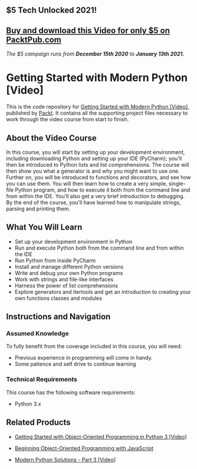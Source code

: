 ## $5 Tech Unlocked 2021!
[Buy and download this Video for only $5 on PacktPub.com](https://www.packtpub.com/product/getting-started-with-modern-python-video/9781788472784)
-----
*The $5 campaign         runs from __December 15th 2020__ to __January 13th 2021.__*

# Getting Started with Modern Python [Video]
This is the code repository for [Getting Started with Modern Python [Video]](https://www.packtpub.com/application-development/getting-started-modern-python-video-0?utm_source=github&utm_medium=repository&utm_campaign=9781788472784), published by [Packt](https://www.packtpub.com/?utm_source=github). It contains all the supporting project files necessary to work through the video course from start to finish.
## About the Video Course
In this course, you will start by setting up your development environment, including downloading Python and setting up your IDE (PyCharm); you'll then be introduced to Python lists and list comprehensions. The course will then show you what a generator is and why you might want to use one. Further on, you will be introduced to functions and decorators, and see how you can use them. You will then learn how to create a very simple, single-file Python program, and how to execute it both from the command line and from within the IDE. You'll also get a very brief introduction to debugging.
By the end of the course, you'll have learned how to manipulate strings, parsing and printing them.

<H2>What You Will Learn</H2>
<DIV class=book-info-will-learn-text>
<UL>
<LI>Set up your development environment in Python 
<LI>Run and execute Python both from the command line and from within the IDE 
<LI>Run Python from inside PyCharm 
<LI>Install and manage different Python versions 
<LI>Write and debug your own Python programs 
<LI>Work with strings and file-like interfaces 
<LI>Harness the power of list comprehensions&nbsp; 
<LI>Explore generators and itertools and get an introduction to creating your own functions classes and modules </LI></UL></DIV>

## Instructions and Navigation
### Assumed Knowledge
To fully benefit from the coverage included in this course, you will need:<br/>
* Previous experience in programming will come in handy.
* Some patience and self drive to continue learning

### Technical Requirements
This course has the following software requirements:<br/>
* Python 3.x

## Related Products
* [Getting Started with Object-Oriented Programming in Python 3 [Video]](https://www.packtpub.com/application-development/getting-started-object-oriented-programming-python-3-video?utm_source=github&utm_medium=repository&utm_campaign=9781788629744)

* [Beginning Object-Oriented Programming with JavaScript](https://www.packtpub.com/web-development/beginning-object-oriented-programming-javascript-elearning-video?utm_source=github&utm_medium=repository&utm_campaign=9781789134445)

* [Modern Python Solutions - Part 3 [Video]](https://www.packtpub.com/application-development/modern-python-solutions-part-3-video?utm_source=github&utm_medium=repository&utm_campaign=9781788297936)

